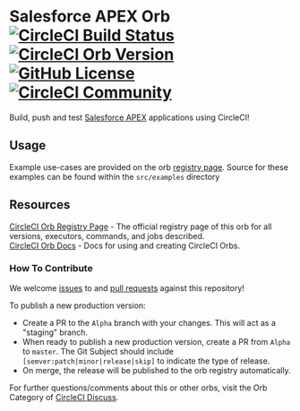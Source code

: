 # Salesforce APEX Orb [![CircleCI Build Status](https://circleci.com/gh/CircleCI-Public/salesforce-apex-orb.svg?style=shield "CircleCI Build Status")](https://circleci.com/gh/CircleCI-Public/salesforce-apex-orb) [![CircleCI Orb Version](https://img.shields.io/badge/endpoint.svg?url=https://badges.circleci.io/orb/circleci/salesforce-apex)](https://circleci.com/orbs/registry/orb/circleci/salesforce-apex) [![GitHub License](https://img.shields.io/badge/license-MIT-lightgrey.svg)](https://raw.githubusercontent.com/CircleCI-Public/salesforce-apex-orb/master/LICENSE) [![CircleCI Community](https://img.shields.io/badge/community-CircleCI%20Discuss-343434.svg)](https://discuss.circleci.com/c/ecosystem/orbs)

Build, push and test [Salesforce APEX][salesforce apex] applications using CircleCI!

## Usage

Example use-cases are provided on the orb [registry page](https://circleci.com/orbs/registry/orb/circleci/salesforce-apex#usage-examples). Source for these examples can be found within the `src/examples` directory

## Resources

[CircleCI Orb Registry Page](https://circleci.com/orbs/registry/orb/circleci/salesforce-apex) - The official registry page of this orb for all versions, executors, commands, and jobs described.  
[CircleCI Orb Docs](https://circleci.com/docs/2.0/orb-intro/#section=configuration) - Docs for using and creating CircleCI Orbs.  

### How To Contribute

We welcome [issues](https://github.com/CircleCI-Public/salesforce-apex-orb/issues) to and [pull requests](https://github.com/CircleCI-Public/salesforce-apex-orb/pulls) against this repository!

To publish a new production version:
* Create a PR to the `Alpha` branch with your changes. This will act as a "staging" branch.
* When ready to publish a new production version, create a PR from `Alpha` to `master`. The Git Subject should include `[semver:patch|minor|release|skip]` to indicate the type of release.
* On merge, the release will be published to the orb registry automatically.

For further questions/comments about this or other orbs, visit the Orb Category of [CircleCI Discuss](https://discuss.circleci.com/c/orbs).

[salesforce apex]: https://developer.salesforce.com/docs/atlas.en-us.apexcode.meta/apexcode